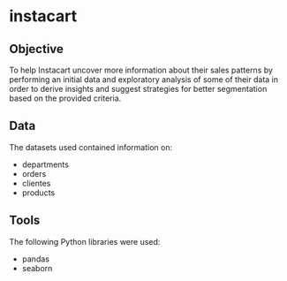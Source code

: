 # instacart
## Objective
To help Instacart uncover more information about their sales patterns by performing an initial data and exploratory analysis of some of their data in order to derive insights and suggest strategies for better segmentation based on the provided criteria.
## Data
The datasets used contained information on:
- departments
- orders
- clientes
- products
## Tools
The following Python libraries were used:
- pandas
- seaborn 

